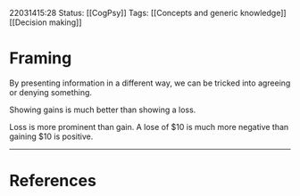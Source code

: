 22031415:28
Status:  [[CogPsy]] 
Tags: [[Concepts and generic knowledge]] [[Decision making]]

# Framing
By presenting information in a different way, we can be tricked into agreeing or denying something.

Showing gains is much better than showing a loss.

Loss is more prominent than gain. A lose of $10 is much more negative than gaining $10 is positive. 

---
# References